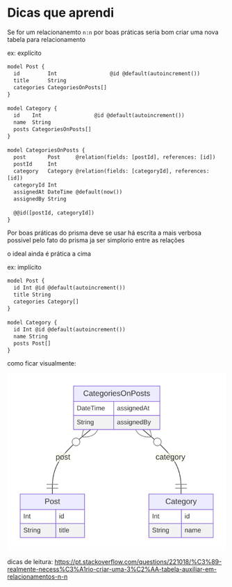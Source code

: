 # Dicas que aprendi

Se for um relacionanemto `n:n` por boas práticas seria bom criar uma nova tabela para relacionamento

ex: explícito

``` prisma
model Post {
  id         Int                 @id @default(autoincrement())
  title      String
  categories CategoriesOnPosts[]
}

model Category {
  id    Int                 @id @default(autoincrement())
  name  String
  posts CategoriesOnPosts[]
}

model CategoriesOnPosts {
  post       Post     @relation(fields: [postId], references: [id])
  postId     Int
  category   Category @relation(fields: [categoryId], references: [id])
  categoryId Int
  assignedAt DateTime @default(now())
  assignedBy String

  @@id([postId, categoryId])
}
```

Por boas práticas do prisma deve se usar há escrita a mais verbosa possivel pelo fato do prisma ja ser simplorio entre as relações

o ideal ainda é prática a cima

ex: implícito

``` prisma
model Post {
  id Int @id @default(autoincrement())
  title String
  categories Category[]
}

model Category {
  id Int @id @default(autoincrement())
  name String
  posts Post[]
}
```

como ficar visualmente: 

<img src="./prisma-erd(6).svg"/>

dicas de leitura: https://pt.stackoverflow.com/questions/221018/%C3%89-realmente-necess%C3%A1rio-criar-uma-3%C2%AA-tabela-auxiliar-em-relacionamentos-n-n